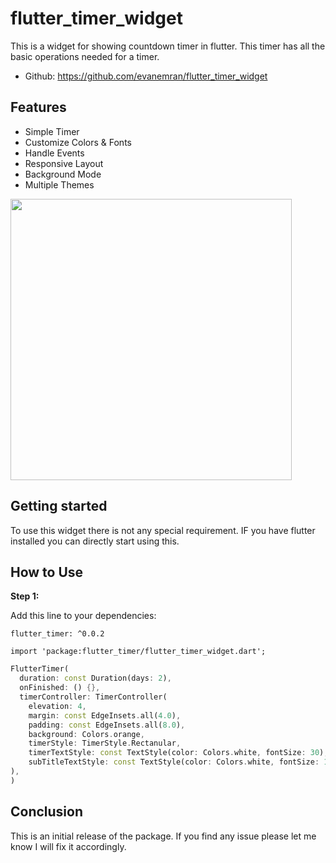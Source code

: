 # flutter_timer_widget

This is a widget for showing countdown timer in flutter. This timer has all the basic operations needed for a timer. 

* Github: https://github.com/evanemran/flutter_timer_widget

## Features

* Simple Timer
* Customize Colors & Fonts
* Handle Events
* Responsive Layout
* Background Mode
* Multiple Themes

<img src="https://github.com/evanemran/flutter_timer_widget/blob/master/assets/flutter_timer_demo.png" width="450">

[comment]: <> (![Flutter Timer Widget Demo]&#40;https://github.com/evanemran/flutter_timer_widget/blob/master/assets/flutter_timer_demo.png?raw=true&#41;)

## Getting started

To use this widget there is not any special requirement. IF you have flutter installed you can directly start using this.

## How to Use

**Step 1:**

Add this line to your dependencies:

```
flutter_timer: ^0.0.2
```

```
import 'package:flutter_timer/flutter_timer_widget.dart';
```

```dart
FlutterTimer(
  duration: const Duration(days: 2),
  onFinished: () {},
  timerController: TimerController(
    elevation: 4,
    margin: const EdgeInsets.all(4.0),
    padding: const EdgeInsets.all(8.0),
    background: Colors.orange,
    timerStyle: TimerStyle.Rectanular,
    timerTextStyle: const TextStyle(color: Colors.white, fontSize: 30),
    subTitleTextStyle: const TextStyle(color: Colors.white, fontSize: 12),
),
)
```

## Conclusion

This is an initial release of the package. If you find any issue please let me know I will fix it accordingly.

